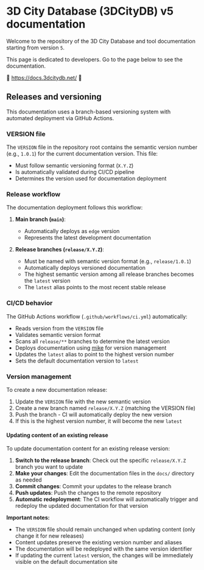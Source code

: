 # 3D City Database (3DCityDB) v5 documentation

Welcome to the repository of the 3D City Database and tool documentation starting from version `5`.

This page is dedicated to developers. Go to the page below to see the documentation.

:rocket: https://docs.3dcitydb.net/ :rocket:

## Releases and versioning

This documentation uses a branch-based versioning system with automated deployment via GitHub Actions.

### VERSION file

The `VERSION` file in the repository root contains the semantic version number (e.g., `1.0.1`) for the current documentation version. This file:

- Must follow semantic versioning format (`X.Y.Z`)
- Is automatically validated during CI/CD pipeline
- Determines the version used for documentation deployment

### Release workflow

The documentation deployment follows this workflow:

1. **Main branch (`main`)**:
   - Automatically deploys as `edge` version
   - Represents the latest development documentation

2. **Release branches (`release/X.Y.Z`)**:
   - Must be named with semantic version format (e.g., `release/1.0.1`)
   - Automatically deploys versioned documentation
   - The highest semantic version among all release branches becomes the `latest` version
   - The `latest` alias points to the most recent stable release

### CI/CD behavior

The GitHub Actions workflow (`.github/workflows/ci.yml`) automatically:

- Reads version from the `VERSION` file
- Validates semantic version format
- Scans all `release/**` branches to determine the latest version
- Deploys documentation using [mike](https://github.com/jimporter/mike) for version management
- Updates the `latest` alias to point to the highest version number
- Sets the default documentation version to `latest`

### Version management

To create a new documentation release:

1. Update the `VERSION` file with the new semantic version
2. Create a new branch named `release/X.Y.Z` (matching the VERSION file)
3. Push the branch - CI will automatically deploy the new version
4. If this is the highest version number, it will become the new `latest`

#### Updating content of an existing release

To update documentation content for an existing release version:

1. **Switch to the release branch**: Check out the specific `release/X.Y.Z` branch you want to update
2. **Make your changes**: Edit the documentation files in the `docs/` directory as needed
3. **Commit changes**: Commit your updates to the release branch
4. **Push updates**: Push the changes to the remote repository
5. **Automatic redeployment**: The CI workflow will automatically trigger and redeploy the updated documentation for that version

**Important notes:**

- The `VERSION` file should remain unchanged when updating content (only change it for new releases)
- Content updates preserve the existing version number and aliases
- The documentation will be redeployed with the same version identifier
- If updating the current `latest` version, the changes will be immediately visible on the default documentation site
